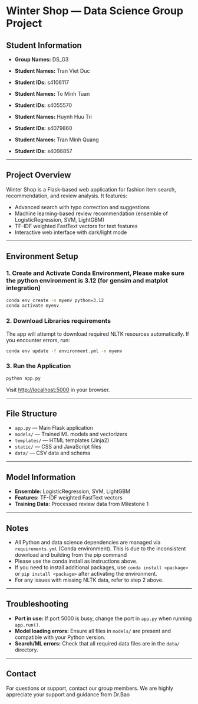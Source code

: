# Winter Shop — Data Science Group Project

## Student Information
- **Group Names:** DS_G3
- **Student Names:** Tran Viet Duc
- **Student IDs:** s4106117

- **Student Names:** To Minh Tuan
- **Student IDs:** s4055570

- **Student Names:** Huynh Huu Tri
- **Student IDs:** s4079860

- **Student Names:** Tran Minh Quang
- **Student IDs:** s4098857
---

## Project Overview

Winter Shop is a Flask-based web application for fashion item search, recommendation, and review analysis. It features:
- Advanced search with typo correction and suggestions
- Machine learning-based review recommendation (ensemble of LogisticRegression, SVM, LightGBM)
- TF-IDF weighted FastText vectors for text features
- Interactive web interface with dark/light mode

---

## Environment Setup

### 1. Create and Activate Conda Environment, Please make sure the python environment is 3.12 (for gensim and matplot integration)

```sh
conda env create -n myenv python=3.12
conda activate myenv
```

### 2. Download Libraries requirements

The app will attempt to download required NLTK resources automatically. If you encounter errors, run:

```sh
conda env update -f environment.yml -n myenv
```

### 3. Run the Application

```sh
python app.py
```

Visit [http://localhost:5000](http://localhost:5000) in your browser.

---

## File Structure

- `app.py` — Main Flask application
- `models/` — Trained ML models and vectorizers
- `templates/` — HTML templates (Jinja2)
- `static/` — CSS and JavaScript files
- `data/` — CSV data and schema

---

## Model Information

- **Ensemble:** LogisticRegression, SVM, LightGBM
- **Features:** TF-IDF weighted FastText vectors
- **Training Data:** Processed review data from Milestone 1

---

## Notes

- All Python and data science dependencies are managed via `requirements.yml` (Conda environment). This is due to the inconsistent download and building from the pip command
- Please use the conda install as instructions above.
- If you need to install additional packages, use `conda install <package>` or `pip install <package>` after activating the environment.
- For any issues with missing NLTK data, refer to step 2 above.

---

## Troubleshooting

- **Port in use:** If port 5000 is busy, change the port in `app.py` when running `app.run()`.
- **Model loading errors:** Ensure all files in `models/` are present and compatible with your Python version.
- **Search/ML errors:** Check that all required data files are in the `data/` directory.

---

## Contact

For questions or support, contact our group members. We are highly appreciate your support and guidance from Dr.Bao
